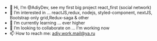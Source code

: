 - 👋 Hi, I’m @AdiyDev, see my first big project react_first (social network)
- 👀 I’m interested in ... reactJS,redux, nodejs, styled-component, nextJS, Bootstrap only grid,Redux-saga & other
- 🌱 I’m currently learning ... ever higher
- 💞️ I’m looking to collaborate on ... I'm working now
- 📫 How to reach me: adiy.work.mail@ya.ru

<!---
AdiyDev/AdiyDev is a ✨ special ✨ repository because its `README.md` (this file) appears on your GitHub profile.
You can click the Preview link to take a look at your changes.
--->
